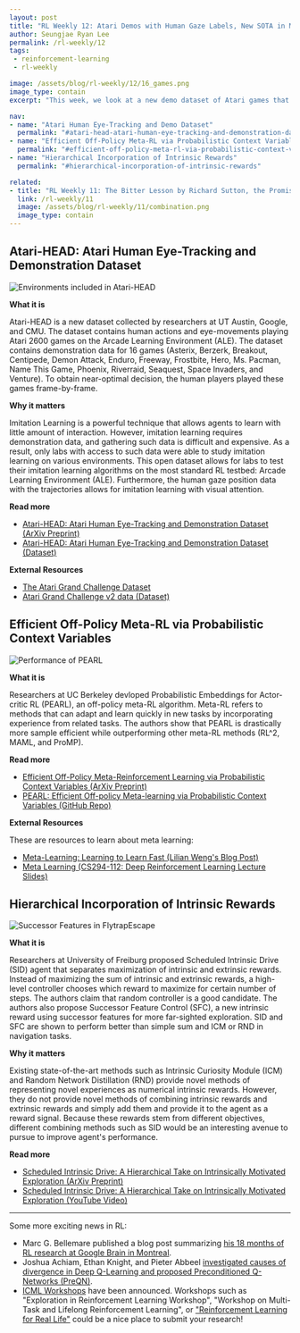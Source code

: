 ```yaml
---
layout: post
title: "RL Weekly 12: Atari Demos with Human Gaze Labels, New SOTA in Meta-RL, and a Hierarchical Take on Intrinsic Rewards"
author: Seungjae Ryan Lee
permalink: /rl-weekly/12
tags:
 - reinforcement-learning
 - rl-weekly

image: /assets/blog/rl-weekly/12/16_games.png
image_type: contain
excerpt: "This week, we look at a new demo dataset of Atari games that include trajectories and human gaze. We also look at PEARL, a new meta-RL method that boasts sample efficiency and performance superior to previous state-of-the-art algorithms. Finally, we look at a novel method of incorporating intrinsic rewards."

nav:
- name: "Atari Human Eye-Tracking and Demo Dataset"
  permalink: "#atari-head-atari-human-eye-tracking-and-demonstration-dataset"
- name: "Efficient Off-Policy Meta-RL via Probabilistic Context Variables"
  permalink: "#efficient-off-policy-meta-rl-via-probabilistic-context-variables"
- name: "Hierarchical Incorporation of Intrinsic Rewards"
  permalink: "#hierarchical-incorporation-of-intrinsic-rewards"

related:
- title: "RL Weekly 11: The Bitter Lesson by Richard Sutton, the Promise of Hierarchical RL, and Exploration with Human Feedback"
  link: /rl-weekly/11
  image: /assets/blog/rl-weekly/11/combination.png
  image_type: contain
---
```



## Atari-HEAD: Atari Human Eye-Tracking and Demonstration Dataset

<div class="w80" style="margin: 10px auto;">
  <img src="{{ absolute_url }}/assets/blog/rl-weekly/12/16_games.png" alt="Environments included in Atari-HEAD">
</div>

**What it is**

Atari-HEAD is a new dataset collected by researchers at UT Austin, Google, and CMU. The dataset contains human actions and eye-movements playing Atari 2600 games on the Arcade Learning Environment (ALE). The dataset contains demonstration data for 16 games (Asterix, Berzerk, Breakout, Centipede, Demon Attack, Enduro, Freeway, Frostbite, Hero, Ms. Pacman, Name This Game, Phoenix, Riverraid, Seaquest, Space Invaders, and Venture). To obtain near-optimal decision, the human players played these games frame-by-frame.

**Why it matters**

Imitation Learning is a powerful technique that allows agents to learn with little amount of interaction. However, imitation learning requires demonstration data, and gathering such data is difficult and expensive. As a result, only labs with access to such data were able to study imitation learning on various environments. This open dataset allows for labs to test their imitation learning algorithms on the most standard RL testbed: Arcade Learning Environment (ALE). Furthermore, the human gaze position data with the trajectories allows for imitation learning with visual attention.

**Read more**

- [Atari-HEAD: Atari Human Eye-Tracking and Demonstration Dataset (ArXiv Preprint)](https://arxiv.org/abs/1903.06754)
- [Atari-HEAD: Atari Human Eye-Tracking and Demonstration Dataset (Dataset)](https://zenodo.org/record/2603190)

**External Resources**

- [The Atari Grand Challenge Dataset](https://arxiv.org/abs/1705.10998)
- [Atari Grand Challenge v2 data (Dataset)](http://atarigrandchallenge.com/)



## Efficient Off-Policy Meta-RL via Probabilistic Context Variables

<div class="w80" style="margin: 10px auto;">
  <img src="{{ absolute_url }}/assets/blog/rl-weekly/12/pearl_perf.png" alt="Performance of PEARL">
</div>

**What it is**

Researchers at UC Berkeley devloped Probabilistic Embeddings for Actor-critic RL (PEARL), an off-policy meta-RL algorithm. Meta-RL refers to methods that can adapt and learn quickly in new tasks by incorporating experience from related tasks. The authors show that PEARL is drastically more sample efficient while outperforming other meta-RL methods (RL^2, MAML, and ProMP).

**Read more**

- [Efficient Off-Policy Meta-Reinforcement Learning via Probabilistic Context Variables (ArXiv Preprint)](https://arxiv.org/abs/1903.08254)
- [PEARL: Efficient Off-policy Meta-learning via Probabilistic Context Variables (GitHub Repo)](https://github.com/katerakelly/oyster)

**External Resources**

These are resources to learn about meta learning:

- [Meta-Learning: Learning to Learn Fast (Lilian Weng's Blog Post)](https://lilianweng.github.io/lil-log/2018/11/30/meta-learning.html)
- [Meta Learning (CS294-112: Deep Reinforcement Learning Lecture Slides)](http://rail.eecs.berkeley.edu/deeprlcourse/static/slides/lec-20.pdf)



## Hierarchical Incorporation of Intrinsic Rewards

<div class="w60" style="margin: 10px auto;">
  <img src="{{ absolute_url }}/assets/blog/rl-weekly/12/flytrapescape.png" alt="Successor Features in FlytrapEscape">
</div>

**What it is**

Researchers at University of Freiburg proposed Scheduled Intrinsic Drive (SID) agent that separates maximization of intrinsic and extrinsic rewards. Instead of maximizing the sum of intrinsic and extrinsic rewards, a high-level controller chooses which reward to maximize for certain number of steps. The authors claim that random controller is a good candidate. The authors also propose Successor Feature Control (SFC), a new intrinsic reward using successor features for more far-sighted exploration. SID and SFC are shown to perform better than simple sum and ICM or RND in navigation tasks.

**Why it matters**

Existing state-of-the-art methods such as Intrinsic Curiosity Module (ICM) and Random Network Distillation (RND) provide novel methods of representing novel experiences as numerical intrinsic rewards. However, they do not provide novel methods of combining intrinsic rewards and extrinsic rewards and simply add them and provide it to the agent as a reward signal. Because these rewards stem from different objectives, different combining methods such as SID would be an interesting avenue to pursue to improve agent's performance.

**Read more**

- [Scheduled Intrinsic Drive: A Hierarchical Take on Intrinsically Motivated Exploration (ArXiv Preprint)](https://arxiv.org/abs/1903.07400)
- [Scheduled Intrinsic Drive: A Hierarchical Take on Intrinsically Motivated Exploration (YouTube Video)](https://www.youtube.com/watch?v=4ZHcBo7006Y)


---

Some more exciting news in RL:

- Marc G. Bellemare published a blog post summarizing [his 18 months of RL research at Google Brain in Montreal](http://www.marcgbellemare.info/blog/eighteen-months-of-rl-research-at-google-brain-in-montreal/).
- Joshua Achiam, Ethan Knight, and Pieter Abbeel [investigated causes of divergence in Deep Q-Learning and proposed Preconditioned Q-Networks (PreQN)](https://arxiv.org/abs/1903.08894).
- [ICML Workshops](https://icml.cc/Conferences/2019/Schedule) have been announced. Workshops such as "Exploration in Reinforcement Learning Workshop", "Workshop on Multi-Task and Lifelong Reinforcement Learning", or ["Reinforcement Learning for Real Life"](https://sites.google.com/view/RL4RealLife) could be a nice place to submit your research!
